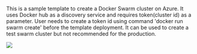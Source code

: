 This is a sample template to create a Docker Swarm cluster on Azure. It uses Docker hub as a discovery service and requires token(cluster id) as a parameter. User needs to create a token id using command 'docker run swarm create' before the template deployment. It can be used to create a test swarm cluster but not recommended for the production.

<a href="https://portal.azure.com/#create/Microsoft.Template/uri/https%3A%2F%2Fraw.githubusercontent.com%2FAzure%2Fazure-quickstart-templates%2Fmaster%2Fdocker-swarm-cluster-simple%2Fazuredeploy.json" target="_blank">
    <img src="http://azuredeploy.net/deploybutton.png"/>
</a>
